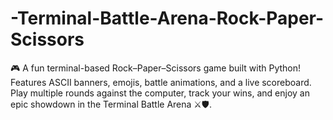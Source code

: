 # -Terminal-Battle-Arena-Rock-Paper-Scissors
🎮 A fun terminal-based Rock–Paper–Scissors game built with Python! Features ASCII banners, emojis, battle animations, and a live scoreboard. Play multiple rounds against the computer, track your wins, and enjoy an epic showdown in the Terminal Battle Arena ⚔️🛡️.
